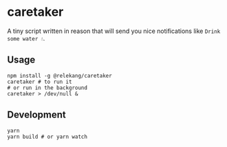 # caretaker

A tiny script written in reason that will send you nice notifications like `Drink some water 💧`. 

## Usage

```shell
npm install -g @relekang/caretaker
caretaker # to run it
# or run in the background
caretaker > /dev/null &
```

## Development

```shell
yarn
yarn build # or yarn watch
```
